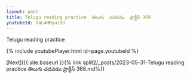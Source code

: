 ```yaml
---
layout: post
title: Telugu reading practice  తెలుగు  చదవడం  ప్రాక్టీస్ 369
youtubeId: YaL4MMyuifU
---
```

 
 
Telugu reading practice
 
 
 
 
 


{% include youtubePlayer.html id=page.youtubeId %}
 
[Next]({{ site.baseurl }}{% link  split2/_posts/2023-05-31-Telugu reading practice  తెలుగు  చదవడం  ప్రాక్టీస్ 368.md%})
 
